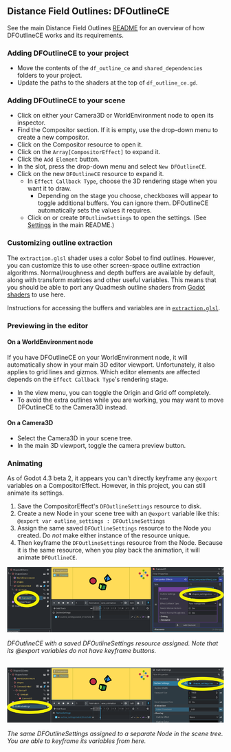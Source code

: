 ## Distance Field Outlines: DFOutlineCE

See the main Distance Field Outlines [README](https://github.com/pink-arcana/godot-distance-field-outlines) for an overview of how DFOutlineCE works and its requirements.

### Adding DFOutlineCE to your project
- Move the contents of the `df_outline_ce` and `shared_dependencies` folders to your project.
- Update the paths to the shaders at the top of `df_outline_ce.gd`.

### Adding DFOutlineCE to your scene
- Click on either your Camera3D or WorldEnvironment node to open its inspector.
- Find the Compositor section. If it is empty, use the drop-down menu to create a new compositor.
- Click on the Compositor resource to open it.
- Click on the `Array[CompositorEffect]` to expand it.
- Click the `Add Element` button.
- In the <empty> slot, press the drop-down menu and select `New DFOutlineCE`.
- Click on the new `DFOutlineCE` resource to expand it.
    - In `Effect Callback Type`, choose the 3D rendering stage when you want it to draw.
        - Depending on the stage you choose, checkboxes will appear to toggle additional buffers. You can ignore them. DFOutlineCE automatically sets the values it requires.
    - Click on or create `DFOutlineSettings` to open the settings. (See [Settings](https://github.com/pink-arcana/godot-distance-field-outlines#settings) in the main README.)


### Customizing outline extraction
The `extraction.glsl` shader uses a color Sobel to find outlines. However, you can customize this to use other screen-space outline extraction algorithms. Normal/roughness and depth buffers are available by default, along with transform matrices and other useful variables. This means that you should be able to port any Quadmesh outline shaders from [Godot shaders](https://godotshaders.com/) to use here.

Instructions for accessing the buffers and variables are in [`extraction.glsl`](project/df_outline_ce/shaders/extraction.glsl).


### Previewing in the editor

#### On a WorldEnvironment node
If you have DFOutlineCE on your WorldEnvironment node, it will automatically show in your main 3D editor viewport. Unfortunately, it also applies to grid lines and gizmos. Which editor elements are affected depends on the `Effect Callback Type`'s rendering stage.

- In the view menu, you can toggle the Origin and Grid off completely.
- To avoid the extra outlines while you are working, you may want to move DFOutlineCE to the Camera3D instead.


#### On a Camera3D
- Select the Camera3D in your scene tree.
- In the main 3D viewport, toggle the camera preview button.


### Animating
As of Godot 4.3 beta 2, it appears you can't directly keyframe any `@export` variables on a CompositorEffect. However, in this project, you can still animate its settings.

1. Save the CompositorEffect's `DFOutlineSettings` resource to disk.
2. Create a new Node in your scene tree with an `@export` variable like this: `@export var outline_settings : DFOutlineSettings`
3. Assign the same saved `DFOutlineSettings` resource to the Node you created. Do *not* make either instance of the resource unique.
4. Then keyframe the `DFOutlineSettings` resource from the Node. Because it is the same resource, when you play back the animation, it will animate `DFOutlineCE`.

[<img src="../../media/screenshots/ce_animation_compositor_med.png">](../../media/screenshots/ce_animation_compositor.png)

*DFOutlineCE with a saved DFOutlineSettings resource assigned. Note that its @export variables do not have keyframe buttons.*
<br /><br />

[<img src="../../media/screenshots/ce_animation_separate_node_med.png">](../../media/screenshots/ce_animation_separate_node.png)

*The same DFOutlineSettings assigned to a separate Node in the scene tree. You are able to keyframe its variables from here.*